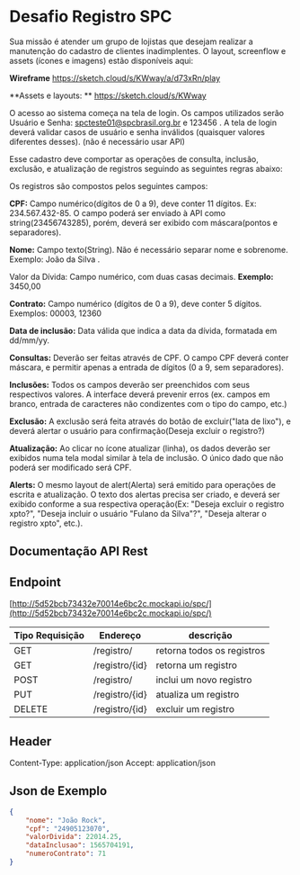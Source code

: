 # Desafio Registro SPC

Sua missão é atender um grupo de lojistas que desejam realizar a manutenção
do cadastro de clientes inadimplentes. O layout, screenflow e assets (ícones e imagens) estão disponíveis aqui:

**Wireframe**
https://sketch.cloud/s/KWway/a/d73xRn/play

**Assets e layouts: **
https://sketch.cloud/s/KWway

O acesso ao sistema começa na tela de login. Os campos utilizados serão Usuário
e Senha: spcteste01@spcbrasil.org.br e 123456 . A tela de login deverá validar
casos de usuário e senha inválidos (quaisquer valores diferentes desses). (não é necessário usar API)

Esse cadastro deve comportar as operações de consulta, inclusão, exclusão,
e atualização de registros seguindo as seguintes regras abaixo:

Os registros são compostos pelos seguintes campos:

**CPF:** Campo numérico(dígitos de 0 a 9), deve conter 11 dígitos.
Ex: 234.567.432-85. O campo poderá ser enviado à API como string(23456743285),
porém, deverá ser exibido com máscara(pontos e separadores).

**Nome:** Campo texto(String). Não é necessário separar nome e sobrenome.
Exemplo: João da Silva .

Valor da Dívida: Campo numérico, com duas casas decimais. 
**Exemplo:** 3450,00

**Contrato:** Campo numérico (dígitos de 0 a 9), deve conter 5 dígitos.
Exemplos: 00003, 12360

**Data de inclusão:** Data válida que indica a data da dívida, formatada em dd/mm/yy.

**Consultas:** Deverão ser feitas através de CPF. O campo CPF deverá conter máscara,
e permitir apenas a entrada de dígitos (0 a 9, sem separadores).

**Inclusões:** Todos os campos deverão ser preenchidos com seus respectivos valores.
A interface deverá prevenir erros (ex. campos em branco, entrada de caracteres
não condizentes com o tipo do campo, etc.)

**Exclusão:** A exclusão será feita através do botão de excluir("lata de lixo"), e
deverá alertar o usuário para confirmação(Deseja excluir o registro?)

**Atualização:** Ao clicar no ícone atualizar (linha), os dados deverão ser exibidos
numa tela modal similar à tela de inclusão. O único dado que não poderá ser
modificado será CPF.

**Alerts:** O mesmo layout de alert(Alerta) será emitido para operações de escrita e atualização. O texto dos alertas precisa ser criado, e deverá ser exibido conforme a sua respectiva operação(Ex: "Deseja excluir o registro xpto?", "Deseja incluir o usuário "Fulano da Silva"?", "Deseja alterar o registro xpto", etc.).  
 

## Documentação API Rest


## Endpoint
[http://5d52bcb73432e70014e6bc2c.mockapi.io/spc/](http://5d52bcb73432e70014e6bc2c.mockapi.io/spc/)

Tipo Requisição | Endereço | descrição
-----------------|----------|------------------
GET | /registro/ | retorna todos os registros
GET | /registro/{id} | retorna um registro
POST | /registro/ | inclui um novo registro
PUT | /registro/{id} | atualiza um registro
DELETE | /registro/{id} | excluir um registro

## Header
Content-Type: application/json
Accept: application/json

## Json de Exemplo

~~~json
{
    "nome": "João Rock",
    "cpf": "24905123070",
    "valorDivida": 22014.25,
    "dataInclusao": 1565704191,
    "numeroContrato": 71
}
~~~

